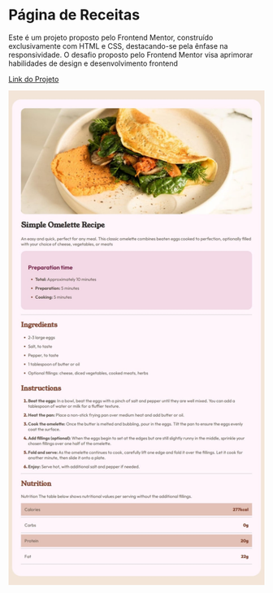 # Página de Receitas

Este é um projeto proposto pelo Frontend Mentor, construído exclusivamente com HTML e CSS, destacando-se pela ênfase na responsividade. O desafio proposto pelo Frontend Mentor visa aprimorar habilidades de design e desenvolvimento frontend

<a href="https://page-receitas-one.vercel.app/">Link do Projeto</a>

<div align="center">
<img src="./assets/img/projeto.png" alt="Imagem do Projeto">
</div>
